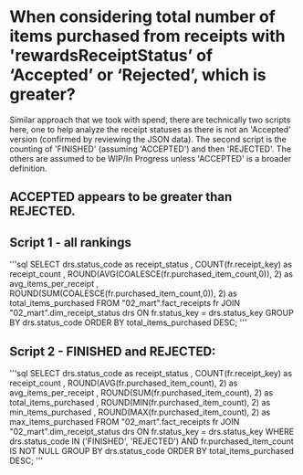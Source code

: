 # When considering total number of items purchased from receipts with 'rewardsReceiptStatus’ of ‘Accepted’ or ‘Rejected’, which is greater?
Similar approach that we took with spend, there are technically two scripts here, one to help analyze the receipt statuses as there is not an 'Accepted' version (confirmed by reviewing the JSON data).
The second script is the counting of 'FINISHED' (assuming 'ACCEPTED') and then 'REJECTED'. The others are assumed to be WIP/In Progress unless 'ACCEPTED' is a broader definition.

## ACCEPTED appears to be greater than REJECTED.

## Script 1 - all rankings
'''sql
SELECT 
    drs.status_code as receipt_status
    , COUNT(fr.receipt_key) as receipt_count
    , ROUND(AVG(COALESCE(fr.purchased_item_count,0)), 2) as avg_items_per_receipt
    , ROUND(SUM(COALESCE(fr.purchased_item_count,0)), 2) as total_items_purchased
FROM 
    "02_mart".fact_receipts fr
JOIN 
    "02_mart".dim_receipt_status drs ON fr.status_key = drs.status_key
GROUP BY 
    drs.status_code
ORDER BY 
    total_items_purchased DESC;
'''

## Script 2 - FINISHED and REJECTED:
'''sql
SELECT 
    drs.status_code as receipt_status
    , COUNT(fr.receipt_key) as receipt_count
    , ROUND(AVG(fr.purchased_item_count), 2) as avg_items_per_receipt
    , ROUND(SUM(fr.purchased_item_count), 2) as total_items_purchased
    , ROUND(MIN(fr.purchased_item_count), 2) as min_items_purchased
    , ROUND(MAX(fr.purchased_item_count), 2) as max_items_purchased
FROM 
    "02_mart".fact_receipts fr
JOIN 
    "02_mart".dim_receipt_status drs ON fr.status_key = drs.status_key
WHERE 
    drs.status_code IN ('FINISHED', 'REJECTED')
AND 
    fr.purchased_item_count IS NOT NULL
GROUP BY 
    drs.status_code
ORDER BY 
    total_items_purchased DESC;
'''